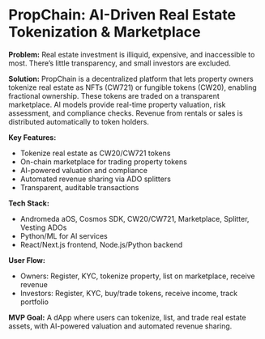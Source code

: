 # PropChain: AI-Driven Real Estate Tokenization & Marketplace

**Problem:**
Real estate investment is illiquid, expensive, and inaccessible to most. There’s little transparency, and small investors are excluded.

**Solution:**
PropChain is a decentralized platform that lets property owners tokenize real estate as NFTs (CW721) or fungible tokens (CW20), enabling fractional ownership. These tokens are traded on a transparent marketplace. AI models provide real-time property valuation, risk assessment, and compliance checks. Revenue from rentals or sales is distributed automatically to token holders.

**Key Features:**
- Tokenize real estate as CW20/CW721 tokens
- On-chain marketplace for trading property tokens
- AI-powered valuation and compliance
- Automated revenue sharing via ADO splitters
- Transparent, auditable transactions

**Tech Stack:**
- Andromeda aOS, Cosmos SDK, CW20/CW721, Marketplace, Splitter, Vesting ADOs
- Python/ML for AI services
- React/Next.js frontend, Node.js/Python backend

**User Flow:**
- Owners: Register, KYC, tokenize property, list on marketplace, receive revenue
- Investors: Register, KYC, buy/trade tokens, receive income, track portfolio

**MVP Goal:**
A dApp where users can tokenize, list, and trade real estate assets, with AI-powered valuation and automated revenue sharing.
